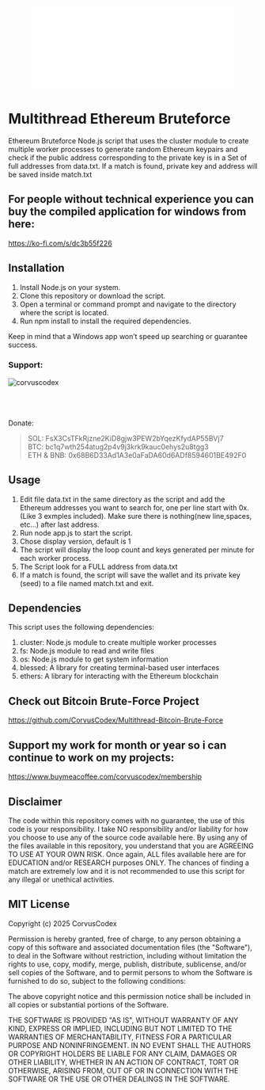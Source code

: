 <p align="center">
  <img src="https://github.com/CorvusCodex/Multithread-Ethereum-Brute-Force/blob/main/Multithread%20Ethereum%20Bruteforce.png?raw=true">
</p>

# Multithread Ethereum Bruteforce
Ethereum Bruteforce Node.js script that uses the cluster module to create multiple worker processes to generate random Ethereum keypairs and check if the public address corresponding to the private key is in a Set of full addresses from data.txt. If a match is found, private key and address will be saved inside match.txt


## For people without technical experience you can buy the compiled application for windows from here:

https://ko-fi.com/s/dc3b55f226

## Installation

1. Install Node.js on your system.
2. Clone this repository or download the script.
3. Open a terminal or command prompt and navigate to the directory where the script is located.
4. Run npm install to install the required dependencies.

Keep in mind that a Windows app won’t speed up searching or guarantee success.

<h3 align="left">Support:</h3>
<p><a href="https://www.buymeacoffee.com/corvuscodex"> <img align="left" src="https://cdn.buymeacoffee.com/buttons/v2/default-yellow.png" height="50" width="210" alt="corvuscodex" /></a></p><br><br>

<br><br>
Donate: <br>
>SOL: FsX3CsTFkRjzne2KiD8gjw3PEW2bYqezKfydAP55BVj7<br>
>BTC: bc1q7wth254atug2p4v9j3krk9kauc0ehys2u8tgg3 <br>
>ETH & BNB: 0x68B6D33Ad1A3e0aFaDA60d6ADf8594601BE492F0

## Usage

1. Edit file data.txt in the same directory as the script and add the Ethereum addresses you want to search for, one per line start with 0x. (Like 3 exmples included). Make sure there is nothing(new line,spaces, etc...) after last address.
2. Run node app.js to start the script.
3. Chose display version, default is 1
4. The script will display the loop count and keys generated per minute for each worker process.
5. The Script look for a FULL address from data.txt
6. If a match is found, the script will save the wallet and its private key (seed) to a file named match.txt and exit.

## Dependencies
This script uses the following dependencies:

1. cluster: Node.js module to create multiple worker processes
2. fs: Node.js module to read and write files
3. os: Node.js module to get system information
4. blessed: A library for creating terminal-based user interfaces
5. ethers: A library for interacting with the Ethereum blockchain

## Check out Bitcoin Brute-Force Project
https://github.com/CorvusCodex/Multithread-Bitcoin-Brute-Force

## Support my work for month or year so i can continue to work on my projects:
https://www.buymeacoffee.com/corvuscodex/membership


## Disclaimer

The code within this repository comes with no guarantee, the use of this code is your responsibility. I take NO responsibility and/or liability for how you choose to use any of the source code available here. By using any of the files available in this repository, you understand that you are AGREEING TO USE AT YOUR OWN RISK. Once again, ALL files available here are for EDUCATION and/or RESEARCH purposes ONLY. The chances of finding a match are extremely low and it is not recommended to use this script for any illegal or unethical activities.


## MIT License

Copyright (c) 2025 CorvusCodex

Permission is hereby granted, free of charge, to any person obtaining a copy
of this software and associated documentation files (the "Software"), to deal
in the Software without restriction, including without limitation the rights
to use, copy, modify, merge, publish, distribute, sublicense, and/or sell
copies of the Software, and to permit persons to whom the Software is
furnished to do so, subject to the following conditions:

The above copyright notice and this permission notice shall be included in all
copies or substantial portions of the Software.

THE SOFTWARE IS PROVIDED "AS IS", WITHOUT WARRANTY OF ANY KIND, EXPRESS OR
IMPLIED, INCLUDING BUT NOT LIMITED TO THE WARRANTIES OF MERCHANTABILITY,
FITNESS FOR A PARTICULAR PURPOSE AND NONINFRINGEMENT. IN NO EVENT SHALL THE
AUTHORS OR COPYRIGHT HOLDERS BE LIABLE FOR ANY CLAIM, DAMAGES OR OTHER
LIABILITY, WHETHER IN AN ACTION OF CONTRACT, TORT OR OTHERWISE, ARISING FROM,
OUT OF OR IN CONNECTION WITH THE SOFTWARE OR THE USE OR OTHER DEALINGS IN THE
SOFTWARE.
